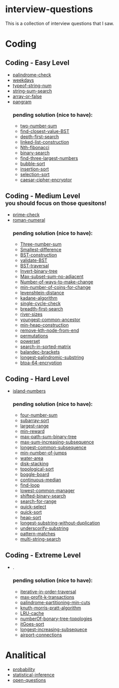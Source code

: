 # interview-questions
This is a collection of interview questions that I saw.

# Coding

## Coding - Easy Level
* [palindrome-check](../master/coding/easy-level/palindrome-check/palindrome-check.js)
* [weekdays](../master/coding/easy-level/weekdays/weekdays.js)
* [typeof-string-num](../master/coding/easy-level/typeof-string-num/typeof-string-sum.js)
* [string-sum-search](../master/coding/easy-level/string-sum-search/string-sum-search.js)
* [array-or-false](../master/coding/easy-level/array-or-false/array-or-false.js)
* [pangram](../master/coding/easy-level/pangram/pangram.js)
    ### pending solution (nice to have):
    * [two-number-sum]()
    * [find-closest-value-BST]()
    * [depth-first-search]()
    * [linked-list-construction]()
    * [Nth-fibonacci]()
    * [binary-search]()
    * [find-three-largest-numbers]()
    * [bubble-sort]()
    * [insertion-sort]()
    * [selection-sort]()
    * [caesar-cipher-encryptor]()

## Coding - Medium Level <br/> <sub> you should focus on those quesitons!</sub>
* [prime-check](../master/coding/medium-level/prime-number/prime-number.js)
* [roman-numeral](../master/coding/medium-level/roman-numeral/romanNum.js)
    ### pending solution (nice to have):
    * [Three-number-sum]()
    * [Smallest-difference]()
    * [BST-construction]()
    * [validate-BST]()
    * [BST-traversal]()
    * [Invert-binary-tree]()
    * [Max-subset-sum-no-adjacent]()
    * [Number-of-ways-to-make-change]()
    * [min-number-of-coins-for-change]()
    * [levenshtein-distance]()
    * [kadane-algorithm]()
    * [single-cycle-check]()
    * [breadth-first-search]()
    * [river-sizes]()
    * [youngest-common-ancestor]()
    * [min-heap-construction]()
    * [remove-kth-node-from-end]()
    * [permutations]()
    * [powerset]()
    * [search-in-sorted-matrix]()
    * [balandec-brackets]()
    * [longest-palindromic-substring]()
    * [btoa-64-encryption]()

## Coding - Hard Level
* [island-numbers](../master/coding/hard-level/island-numbers/island-numbers.js)
    ### pending solution (nice to have):
    * [four-number-sum]()
    * [subarray-sort]()
    * [largest-range]()
    * [min-reward]()
    * [max-path-sum-binary-tree]()
    * [max-sum-increasing-subsequence]()
    * [longest-common-subsequence]()
    * [min-number-of-jumps]()
    * [water-area]()
    * [disk-stacking]()
    * [topological-sort]()
    * [boggle-board]()
    * [continuous-median]()
    * [find-loop]()
    * [lowest-common-manager]()
    * [shifted-binary-search]()
    * [search-for-range]()
    * [quick-select]()
    * [quick-sort]()
    * [heap-sort]()
    * [longest-substring-without-duplication]()
    * [underscorify-substring]()
    * [pattern-matches]()
    * [multi-string-search]()

## Coding - Extreme Level
* .
    ### pending solution (nice to have):
    * [iterative-in-order-traversal]()
    * [max-profit-k-transactions]()
    * [palindrome-partitioning-min-cuts]()
    * [knuth-morris-pratt-algorithm]()
    * [LRU-cache]()
    * [numberOf-bonary-tree-topologies]()
    * [itGoes-sort]()
    * [longest-increasing-subsequece]()
    * [airport-connections]()

# Analitical
* [probability](../master/analytical/probability/probability.md)
* [statistical-inference](../master/analytical/probability/statistical-inference.md)
* [open-questions](../master/analytical/open/open-questions.md)